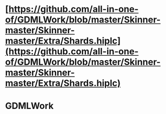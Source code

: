 # [https://github.com/all-in-one-of/GDMLWork/blob/master/Skinner-master/Skinner-master/Extra/Shards.hiplc](https://github.com/all-in-one-of/GDMLWork/blob/master/Skinner-master/Skinner-master/Extra/Shards.hiplc)
# GDMLWork
